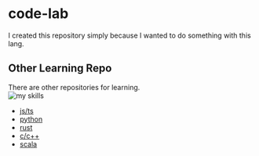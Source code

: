 # code-lab

I created this repository simply because I wanted to do something with this lang.

## Other Learning Repo

There are other repositories for learning.  
<img alt="my skills" src="https://skillicons.dev/icons?i=js,ts,python,rust,c,cpp,scala&theme=light">
* [js/ts](https://github.com/bella2391/Learning/tree/js/ts)
* [python](https://github.com/bella2391/Learning/tree/python)
* [rust](https://github.com/bella2391/Learning/tree/rust)
* [c/c++](https://github.com/bella2391/Learning/tree/c)
* [scala](https://github.com/bella2391/Learning/tree/scala)

